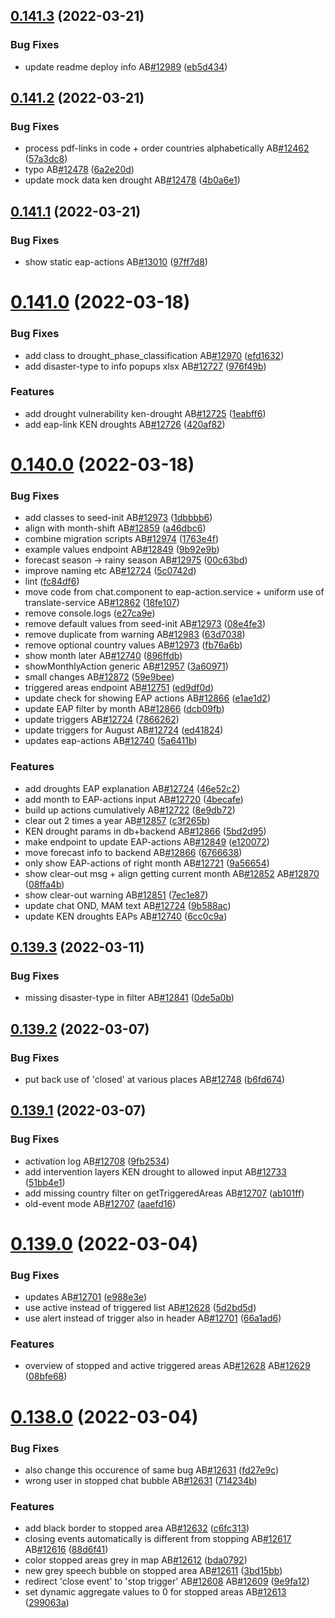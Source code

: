 ## [0.141.3](https://github.com/rodekruis/IBF-system/compare/v0.141.2...v0.141.3) (2022-03-21)


### Bug Fixes

* update readme deploy info AB[#12989](https://github.com/rodekruis/IBF-system/issues/12989) ([eb5d434](https://github.com/rodekruis/IBF-system/commit/eb5d4347c6fe962c6be26853f9567c4ef023075f))



## [0.141.2](https://github.com/rodekruis/IBF-system/compare/v0.141.1...v0.141.2) (2022-03-21)


### Bug Fixes

* process pdf-links in code + order countries alphabetically AB[#12462](https://github.com/rodekruis/IBF-system/issues/12462) ([57a3dc8](https://github.com/rodekruis/IBF-system/commit/57a3dc81cd3103857a276864928493a88ff2cf61))
* typo AB[#12478](https://github.com/rodekruis/IBF-system/issues/12478) ([6a2e20d](https://github.com/rodekruis/IBF-system/commit/6a2e20dc361043fc5aa7c1cb35e52d92972debb8))
* update mock data ken drought AB[#12478](https://github.com/rodekruis/IBF-system/issues/12478) ([4b0a6e1](https://github.com/rodekruis/IBF-system/commit/4b0a6e158e9e9a5352f70072b457b22072803585))



## [0.141.1](https://github.com/rodekruis/IBF-system/compare/v0.141.0...v0.141.1) (2022-03-21)


### Bug Fixes

* show static eap-actions AB[#13010](https://github.com/rodekruis/IBF-system/issues/13010) ([97ff7d8](https://github.com/rodekruis/IBF-system/commit/97ff7d8ccf9fcf3c4ab196856730d5198863191f))



# [0.141.0](https://github.com/rodekruis/IBF-system/compare/v0.140.0...v0.141.0) (2022-03-18)


### Bug Fixes

* add class to drought_phase_classification AB[#12970](https://github.com/rodekruis/IBF-system/issues/12970) ([efd1632](https://github.com/rodekruis/IBF-system/commit/efd163297fd5150f5737abc1a177240f06a044da))
* add disaster-type to info popups xlsx AB[#12727](https://github.com/rodekruis/IBF-system/issues/12727) ([976f49b](https://github.com/rodekruis/IBF-system/commit/976f49bb598b7af3e3250e2542864d48e877dc97))


### Features

* add drought vulnerability ken-drought AB[#12725](https://github.com/rodekruis/IBF-system/issues/12725) ([1eabff6](https://github.com/rodekruis/IBF-system/commit/1eabff676e0fab27512fdf5b404c0eb02100aac8))
* add eap-link KEN droughts AB[#12726](https://github.com/rodekruis/IBF-system/issues/12726) ([420af82](https://github.com/rodekruis/IBF-system/commit/420af82e132959e0939b1422335c370cc2688eab))



# [0.140.0](https://github.com/rodekruis/IBF-system/compare/v0.139.3...v0.140.0) (2022-03-18)


### Bug Fixes

* add classes to seed-init AB[#12973](https://github.com/rodekruis/IBF-system/issues/12973) ([1dbbbb6](https://github.com/rodekruis/IBF-system/commit/1dbbbb670fdddb888f54adf79ca7ab2a648ec1ce))
* align with month-shift AB[#12859](https://github.com/rodekruis/IBF-system/issues/12859) ([a46dbc6](https://github.com/rodekruis/IBF-system/commit/a46dbc6b3728c9f0b311138c0a6b7d389aaf3074))
* combine migration scripts AB[#12974](https://github.com/rodekruis/IBF-system/issues/12974) ([1763e4f](https://github.com/rodekruis/IBF-system/commit/1763e4ff49cab764af6d8f6e9ce13ecced84408c))
* example values endpoint AB[#12849](https://github.com/rodekruis/IBF-system/issues/12849) ([9b92e9b](https://github.com/rodekruis/IBF-system/commit/9b92e9b80bdf06c5c3f8f0aa20dd59e07d0209c0))
* forecast season -> rainy season AB[#12975](https://github.com/rodekruis/IBF-system/issues/12975) ([00c63bd](https://github.com/rodekruis/IBF-system/commit/00c63bd38913f4dc36fcb8952f152199fab1e747))
* improve naming etc AB[#12724](https://github.com/rodekruis/IBF-system/issues/12724) ([5c0742d](https://github.com/rodekruis/IBF-system/commit/5c0742d3e20b2c0813f36267ace8f326f65278e4))
* lint ([fc84df6](https://github.com/rodekruis/IBF-system/commit/fc84df61b146d1da55c7cb3f82658dae5bc324fb))
* move code from chat.component to eap-action.service + uniform use of translate-service AB[#12862](https://github.com/rodekruis/IBF-system/issues/12862) ([18fe107](https://github.com/rodekruis/IBF-system/commit/18fe107b14986997f0c995b42bd6825266b0a5bc))
* remove console.logs ([e27ca9e](https://github.com/rodekruis/IBF-system/commit/e27ca9eb7488e3fb9c26c61eb3302f8503c5c770))
* remove default values from seed-init AB[#12973](https://github.com/rodekruis/IBF-system/issues/12973) ([08e4fe3](https://github.com/rodekruis/IBF-system/commit/08e4fe3348a3788f43676b18388a0663d8d89f02))
* remove duplicate from warning AB[#12983](https://github.com/rodekruis/IBF-system/issues/12983) ([63d7038](https://github.com/rodekruis/IBF-system/commit/63d703862857a1c7f14e014ec998fdeb50048027))
* remove optional country values AB[#12973](https://github.com/rodekruis/IBF-system/issues/12973) ([fb76a6b](https://github.com/rodekruis/IBF-system/commit/fb76a6b7b43f2ac77e3bab22f5c658b89736da6d))
* show month later AB[#12740](https://github.com/rodekruis/IBF-system/issues/12740) ([896ffdb](https://github.com/rodekruis/IBF-system/commit/896ffdb6f63b63a5cd3dba41e4a511e34af50b73))
* showMonthlyAction generic AB[#12957](https://github.com/rodekruis/IBF-system/issues/12957) ([3a60971](https://github.com/rodekruis/IBF-system/commit/3a60971ce3ba8671ce2458e266316b1e0224fe27))
* small changes AB[#12872](https://github.com/rodekruis/IBF-system/issues/12872) ([59e9bee](https://github.com/rodekruis/IBF-system/commit/59e9beec7bf7bed46e16506b9a644f9e97c18e86))
* triggered areas endpoint AB[#12751](https://github.com/rodekruis/IBF-system/issues/12751) ([ed9df0d](https://github.com/rodekruis/IBF-system/commit/ed9df0dc0c559fc30b7ecea48191542e14940930))
* update check for showing EAP actions AB[#12866](https://github.com/rodekruis/IBF-system/issues/12866) ([e1ae1d2](https://github.com/rodekruis/IBF-system/commit/e1ae1d21ad4346c6036e87c1e1e9694416dd8d5f))
* update EAP filter by month AB[#12866](https://github.com/rodekruis/IBF-system/issues/12866) ([dcb09fb](https://github.com/rodekruis/IBF-system/commit/dcb09fb71baf010451d6a1612732e86e2debab1d))
* update triggers AB[#12724](https://github.com/rodekruis/IBF-system/issues/12724) ([7866262](https://github.com/rodekruis/IBF-system/commit/786626204e27b1b0bf0f3fb4086b22b1bbb8d97a))
* update triggers for August AB[#12724](https://github.com/rodekruis/IBF-system/issues/12724) ([ed41824](https://github.com/rodekruis/IBF-system/commit/ed41824454fdb478fa0d8e07bb561de02beee9ae))
* updates eap-actions AB[#12740](https://github.com/rodekruis/IBF-system/issues/12740) ([5a6411b](https://github.com/rodekruis/IBF-system/commit/5a6411b974f6d69b134de9f92669c37395e2229d))


### Features

* add droughts EAP explanation AB[#12724](https://github.com/rodekruis/IBF-system/issues/12724) ([46e52c2](https://github.com/rodekruis/IBF-system/commit/46e52c203905d90c1dd5decb30f653d6a95944aa))
* add month to EAP-actions input AB[#12720](https://github.com/rodekruis/IBF-system/issues/12720) ([4becafe](https://github.com/rodekruis/IBF-system/commit/4becafea4b7dc21531e3452cd0f694d754345b50))
* build up actions cumulatively AB[#12722](https://github.com/rodekruis/IBF-system/issues/12722) ([8e9db72](https://github.com/rodekruis/IBF-system/commit/8e9db723ebbb9d88d0a4e7b0ddcf73df81603065))
* clear out 2 times a year AB[#12857](https://github.com/rodekruis/IBF-system/issues/12857) ([c3f265b](https://github.com/rodekruis/IBF-system/commit/c3f265b28ee74beeb0f8d6a5606cfde2fd61d62e))
* KEN drought params in db+backend AB[#12866](https://github.com/rodekruis/IBF-system/issues/12866) ([5bd2d95](https://github.com/rodekruis/IBF-system/commit/5bd2d95919a43a43b247f03bea44b92904a6a270))
* make endpoint to update EAP-actions AB[#12849](https://github.com/rodekruis/IBF-system/issues/12849) ([e120072](https://github.com/rodekruis/IBF-system/commit/e12007280ed986315c403bbb63906efb160f13fd))
* move forecast info to backend AB[#12866](https://github.com/rodekruis/IBF-system/issues/12866) ([6766638](https://github.com/rodekruis/IBF-system/commit/676663874f3bd3f32f85aa96b5b04710aeda5673))
* only show EAP-actions of right month AB[#12721](https://github.com/rodekruis/IBF-system/issues/12721) ([9a56654](https://github.com/rodekruis/IBF-system/commit/9a56654202e0d027932b1522d6b723479df44d76))
* show clear-out msg + align getting current month AB[#12852](https://github.com/rodekruis/IBF-system/issues/12852) AB[#12870](https://github.com/rodekruis/IBF-system/issues/12870) ([08ffa4b](https://github.com/rodekruis/IBF-system/commit/08ffa4b70845beeae437fb318cbe10f48af09d82))
* show clear-out warning AB[#12851](https://github.com/rodekruis/IBF-system/issues/12851) ([7ec1e87](https://github.com/rodekruis/IBF-system/commit/7ec1e87c6e80b7bcd0f2300f4c1ad11eb2df1461))
* update chat OND, MAM text AB[#12724](https://github.com/rodekruis/IBF-system/issues/12724) ([9b588ac](https://github.com/rodekruis/IBF-system/commit/9b588ac925a3c26a2f9f0bd51e42a6a5e0a61d03))
* update KEN droughts EAPs AB[#12740](https://github.com/rodekruis/IBF-system/issues/12740) ([6cc0c9a](https://github.com/rodekruis/IBF-system/commit/6cc0c9a4b955e5714ce4ea99a2cecd7754a48e17))



## [0.139.3](https://github.com/rodekruis/IBF-system/compare/v0.139.2...v0.139.3) (2022-03-11)


### Bug Fixes

* missing disaster-type in filter AB[#12841](https://github.com/rodekruis/IBF-system/issues/12841) ([0de5a0b](https://github.com/rodekruis/IBF-system/commit/0de5a0bf799c86569652e03bba59a7fe596213d2))



## [0.139.2](https://github.com/rodekruis/IBF-system/compare/v0.139.1...v0.139.2) (2022-03-07)


### Bug Fixes

* put back use of 'closed' at various places AB[#12748](https://github.com/rodekruis/IBF-system/issues/12748) ([b6fd674](https://github.com/rodekruis/IBF-system/commit/b6fd6748ce0c4e00d490866eba11f874ff69e7bd))



## [0.139.1](https://github.com/rodekruis/IBF-system/compare/v0.139.0...v0.139.1) (2022-03-07)


### Bug Fixes

* activation log AB[#12708](https://github.com/rodekruis/IBF-system/issues/12708) ([9fb2534](https://github.com/rodekruis/IBF-system/commit/9fb2534b6f8382566ea6bdcc355eeedb9bffd93f))
* add intervention layers KEN drought to allowed input AB[#12733](https://github.com/rodekruis/IBF-system/issues/12733) ([51bb4e1](https://github.com/rodekruis/IBF-system/commit/51bb4e1e66aeaaeb897f545c2f35a9bdc896711f))
* add missing country filter on getTriggeredAreas AB[#12707](https://github.com/rodekruis/IBF-system/issues/12707) ([ab101ff](https://github.com/rodekruis/IBF-system/commit/ab101ff565ed6df63a5c97766eb5414e1b0f3754))
* old-event mode AB[#12707](https://github.com/rodekruis/IBF-system/issues/12707) ([aaefd16](https://github.com/rodekruis/IBF-system/commit/aaefd166b527c21963a156582c9210670fabe83e))



# [0.139.0](https://github.com/rodekruis/IBF-system/compare/v0.138.0...v0.139.0) (2022-03-04)


### Bug Fixes

* updates AB[#12701](https://github.com/rodekruis/IBF-system/issues/12701) ([e988e3e](https://github.com/rodekruis/IBF-system/commit/e988e3e87afe49fef8b9f90a8017a7b0a665f5a8))
* use active instead of triggered list AB[#12628](https://github.com/rodekruis/IBF-system/issues/12628) ([5d2bd5d](https://github.com/rodekruis/IBF-system/commit/5d2bd5d8ce3bd25565b99f55404152618ee078cf))
* use alert instead of trigger also in header AB[#12701](https://github.com/rodekruis/IBF-system/issues/12701) ([66a1ad6](https://github.com/rodekruis/IBF-system/commit/66a1ad6b0dd382c38098578cf032b2def7cafaac))


### Features

* overview of stopped and active triggered areas AB[#12628](https://github.com/rodekruis/IBF-system/issues/12628) AB[#12629](https://github.com/rodekruis/IBF-system/issues/12629) ([08bfe68](https://github.com/rodekruis/IBF-system/commit/08bfe68a9824ede5e51a000b1a9022a47e0c8215))



# [0.138.0](https://github.com/rodekruis/IBF-system/compare/v0.137.2...v0.138.0) (2022-03-04)


### Bug Fixes

* also change this occurence of same bug AB[#12631](https://github.com/rodekruis/IBF-system/issues/12631) ([fd27e9c](https://github.com/rodekruis/IBF-system/commit/fd27e9ce96cdb51ce015428d70e8c323621846cd))
* wrong user in stopped chat bubble AB[#12631](https://github.com/rodekruis/IBF-system/issues/12631) ([714234b](https://github.com/rodekruis/IBF-system/commit/714234b0714584b594febe7ff0e1d000c5278121))


### Features

* add black border to stopped area AB[#12632](https://github.com/rodekruis/IBF-system/issues/12632) ([c6fc313](https://github.com/rodekruis/IBF-system/commit/c6fc31384e882492a6adbc048f823b8bbc0e4625))
* closing events automatically is different from stopping AB[#12617](https://github.com/rodekruis/IBF-system/issues/12617) AB[#12616](https://github.com/rodekruis/IBF-system/issues/12616) ([88d6f41](https://github.com/rodekruis/IBF-system/commit/88d6f41901f8b5dc8be4313b9a855c3493b41341))
* color stopped areas grey in map AB[#12612](https://github.com/rodekruis/IBF-system/issues/12612) ([bda0792](https://github.com/rodekruis/IBF-system/commit/bda0792282d6fa5595cbbbe102b18b36b66d3807))
* new grey speech bubble on stopped area AB[#12611](https://github.com/rodekruis/IBF-system/issues/12611) ([3bd15bb](https://github.com/rodekruis/IBF-system/commit/3bd15bb2674b2a3544a78f951af29c0c4ffdcda8))
* redirect 'close event' to 'stop trigger' AB[#12608](https://github.com/rodekruis/IBF-system/issues/12608) AB[#12609](https://github.com/rodekruis/IBF-system/issues/12609) ([9e9fa12](https://github.com/rodekruis/IBF-system/commit/9e9fa12709fe0800f2a9201a22a2248d9ecbcff6))
* set dynamic aggregate values to 0 for stopped areas AB[#12613](https://github.com/rodekruis/IBF-system/issues/12613) ([299063a](https://github.com/rodekruis/IBF-system/commit/299063a9242ce13e7c6f04aa37b63840325fbc72))



